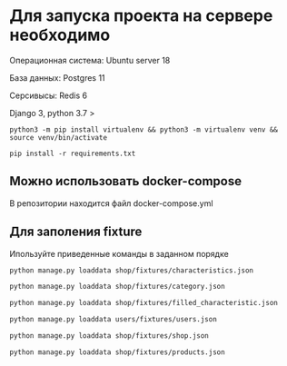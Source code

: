 # Для запуска проекта на сервере необходимо

Операционная система: Ubuntu server 18

База данных: Postgres 11

Серсивысы: Redis 6

Django 3, python 3.7 >

```shell
python3 -m pip install virtualenv && python3 -m virtualenv venv && source venv/bin/activate
```
```shell
pip install -r requirements.txt
```

## Можно использовать docker-compose
В репозитории находится файл docker-compose.yml

## Для заполения fixture
Ипользуйте приведенные команды в заданном порядке

```bash
python manage.py loaddata shop/fixtures/characteristics.json
```
```bash
python manage.py loaddata shop/fixtures/category.json
```
```bash
python manage.py loaddata shop/fixtures/filled_characteristic.json
```
```bash
python manage.py loaddata users/fixtures/users.json
```
```bash
python manage.py loaddata shop/fixtures/shop.json
```
```bash
python manage.py loaddata shop/fixtures/products.json
```